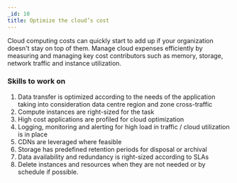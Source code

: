 ```yaml
---
_id: 10
title: Optimize the cloud’s cost
---
```


Cloud computing costs can quickly start to add up if your organization doesn't stay on top of them. Manage cloud expenses efficiently by measuring and managing key cost contributors such as memory, storage, network traffic and instance utilization.

<h3>Skills to work on </h3>

1. Data transfer is optimized according to the needs of the application taking into consideration data centre region and zone cross-traffic 
1. Compute instances are right-sized for the task
1. High cost applications are profiled for cloud optimization
1. Logging, monitoring and alerting for high load in traffic / cloud utilization is in place
1. CDNs are leveraged where feasible
1. Storage has predefined retention periods for disposal or archival
1. Data availability and redundancy is right-sized according to SLAs
1. Delete instances and resources when they are not needed or by schedule if possible.

